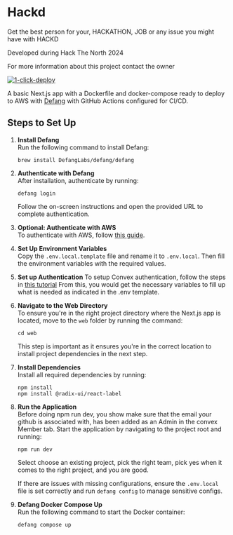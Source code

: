 
# Hackd

Get the best person for your, HACKATHON, JOB or any issue you might have with HACKD

Developed during Hack The North 2024

For more information about this project contact the owner

[![1-click-deploy](https://defang.io/deploy-with-defang.png)](https://portal.defang.dev/redirect?url=https%3A%2F%2Fgithub.com%2Fnew%3Ftemplate_name%3Dsample-nextjs-github-actions-template%26template_owner%3DDefangSamples)

A basic Next.js app with a Dockerfile and docker-compose ready to deploy to AWS with [Defang](https://defang.io) with GitHub Actions configured for CI/CD.

## Steps to Set Up

1. **Install Defang**  
   Run the following command to install Defang:
   ```
   brew install DefangLabs/defang/defang
   ```

2. **Authenticate with Defang**  
   After installation, authenticate by running:
   ```
   defang login
   ```

   Follow the on-screen instructions and open the provided URL to complete authentication.

3. **Optional: Authenticate with AWS**  
   To authenticate with AWS, follow [this guide](https://docs.aws.amazon.com/cli/latest/userguide/cli-chap-configure.html).

4. **Set Up Environment Variables**  
   Copy the `.env.local.template` file and rename it to `.env.local`. Then fill the environment variables with the required values.

5. **Set up Authentication**
   To setup Convex authentication, follow the steps in [this tutorial](https://labs.convex.dev/auth/config/oauth)
   From this, you would get the necessary variables to fill up what is needed as indicated in the .env template. 

5. **Navigate to the Web Directory**  
    To ensure you're in the right project directory where the Next.js app is located, move to the `web` folder by running the command:
    ```
    cd web
    ```
    This step is important as it ensures you're in the correct location to install project dependencies in the next step.


6. **Install Dependencies**  
   Install all required dependencies by running:
   ```
   npm install
   npm install @radix-ui/react-label
   ```

7. **Run the Application**  
   Before doing npm run dev, you show make sure that the email your github is associated with, has been added as an Admin in the convex Member tab. 
   Start the application by navigating to the project root and running:
   ```
   npm run dev
   ```
   Select choose an existing project, pick the right team, pick yes when it comes to the right project, and you are good.

   If there are issues with missing configurations, ensure the `.env.local` file is set correctly and run `defang config` to manage sensitive configs.

8. **Defang Docker Compose Up**  
   Run the following command to start the Docker container:
   ```
   defang compose up
   ```
